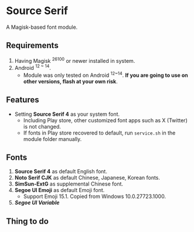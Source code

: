 # Source Serif
A Magisk-based font module.
## Requirements
1. Having Magisk <sup>26100</sup> or newer installed in system.
2. Android <sup>12 ~ 14</sup>.
    * Module was only tested on Android <sup>12~14</sup>. **If you are going to use on other versions, flash at your own risk**.
## Features
* Setting **Source Serif 4** as your system font.
    * Including Play store, other customized font apps such as X (Twitter) is not changed.
    * If fonts in Play store recovered to default, run `service.sh` in the module folder manually.
## Fonts
1. **Source Serif 4** as default English font.
2. **Noto Serif CJK** as default Chinese, Japanese, Korean fonts.
3. **SimSun-ExtG** as supplemental Chinese font.
4. **Segoe UI Emoji** as default Emoji font.
   * Support Emoji 15.1. Copied from Windows 10.0.27723.1000.
5. *__Segoe UI Variable__*
## Thing to do

